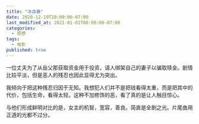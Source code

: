 ```yaml
---
title: "冰血暴"
date: 2020-12-19T20:00:00-07:00
last_modified_at: 2021-01-01T00:00:00-07:00
categories:
  - 感想
tags:
  - 电影
published: true
---
```

一位丈夫为了从岳父那获取资金用于投资，请人绑架自己的妻子以骗取赎金。剧情比较平淡，但是恶人的残忍也因此显得尤为突出。

我倾向于把这种残忍归因于无知。我想犯人们并不是把钱看得太重，而是把其中的代价，包括生命，看得太轻。这种不加修饰的恶，看了真的是让人触目惊心。

与他们形成鲜明对比的是，女主的机智，宽容，善良。简直是全剧之光。片尾曲用正道的光都不过分。
